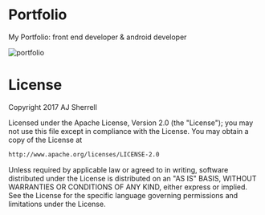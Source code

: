 # Portfolio
My Portfolio:
front end developer & android developer

![portfolio](https://user-images.githubusercontent.com/16841620/40678301-330caa8e-634e-11e8-8c13-48598f5c1b51.png)

# License
Copyright 2017 AJ Sherrell

Licensed under the Apache License, Version 2.0 (the "License"); you may not use this file except in 
compliance with the License. You may obtain a copy of the License at

```bash
http://www.apache.org/licenses/LICENSE-2.0
```

Unless required by applicable law or agreed to in writing, software distributed under the License is
distributed on an "AS IS" BASIS, WITHOUT WARRANTIES OR CONDITIONS OF ANY KIND, either express or implied.
See the License for the specific language governing permissions and limitations under the License.

